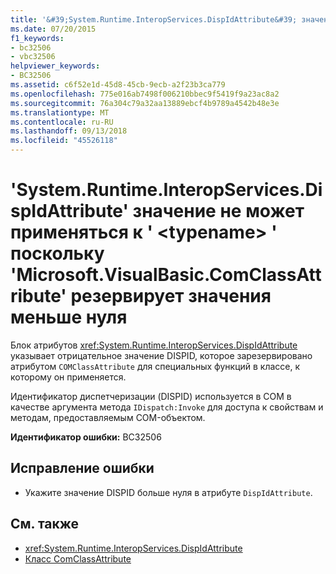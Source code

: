```yaml
---
title: '&#39;System.Runtime.InteropServices.DispIdAttribute&#39; значение не может применяться к &#39; &lt;typename&gt; &#39; поскольку &#39;Microsoft.VisualBasic.ComClassAttribute&#39; резервирует значения меньше нуля'
ms.date: 07/20/2015
f1_keywords:
- bc32506
- vbc32506
helpviewer_keywords:
- BC32506
ms.assetid: c6f52e1d-45d8-45cb-9ecb-a2f23b3ca779
ms.openlocfilehash: 775e016ab7498f006210bbec9f5419f9a23ac8a2
ms.sourcegitcommit: 76a304c79a32aa13889ebcf4b9789a4542b48e3e
ms.translationtype: MT
ms.contentlocale: ru-RU
ms.lasthandoff: 09/13/2018
ms.locfileid: "45526118"
---
```

# <a name="39systemruntimeinteropservicesdispidattribute39-value-cannot-be-applied-to-39lttypenamegt39-because-39microsoftvisualbasiccomclassattribute39-reserves-values-less-than-zero"></a>&#39;System.Runtime.InteropServices.DispIdAttribute&#39; значение не может применяться к &#39; &lt;typename&gt; &#39; поскольку &#39;Microsoft.VisualBasic.ComClassAttribute&#39; резервирует значения меньше нуля
Блок атрибутов <xref:System.Runtime.InteropServices.DispIdAttribute> указывает отрицательное значение DISPID, которое зарезервировано атрибутом `COMClassAttribute` для специальных функций в классе, к которому он применяется.  
  
 Идентификатор диспетчеризации (DISPID) используется в COM в качестве аргумента метода `IDispatch:Invoke` для доступа к свойствам и методам, предоставляемым COM-объектом.  
  
 **Идентификатор ошибки:** BC32506  
  
## <a name="to-correct-this-error"></a>Исправление ошибки  
  
-   Укажите значение DISPID больше нуля в атрибуте `DispIdAttribute`.  
  
## <a name="see-also"></a>См. также

- <xref:System.Runtime.InteropServices.DispIdAttribute>
- [Класс ComClassAttribute](xref:Microsoft.VisualBasic.ComClassAttribute)
